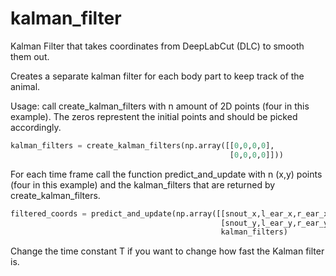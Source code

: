 # kalman_filter
Kalman Filter that takes coordinates from DeepLabCut (DLC) to smooth them out.

Creates a separate kalman filter for each body part to keep track of the animal.

Usage:
call create_kalman_filters with n amount of 2D points (four in this example). The zeros represtent the initial points and should be picked accordingly.

```python
kalman_filters = create_kalman_filters(np.array([[0,0,0,0],
                                                 [0,0,0,0]]))
```
For each time frame call the function predict_and_update with n (x,y) points (four in this example) and the kalman_filters that are returned by create_kalman_filters.
```python
filtered_coords = predict_and_update(np.array([[snout_x,l_ear_x,r_ear_x,tail_x],
                                               [snout_y,l_ear_y,r_ear_y,tail_y]]),
                                               kalman_filters)
```
Change the time constant T if you want to change how fast the Kalman filter is.

